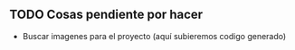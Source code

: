 ## TODO Cosas pendiente por hacer

- Buscar imagenes para el proyecto (aquí subieremos codigo generado)